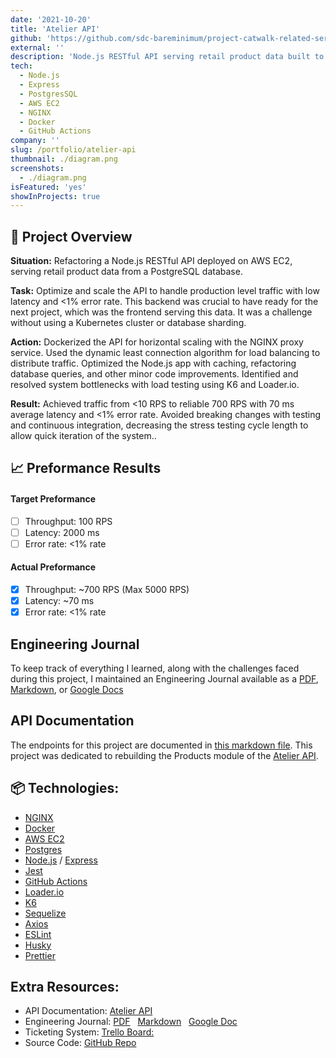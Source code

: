 ```yaml
---
date: '2021-10-20'
title: 'Atelier API'
github: 'https://github.com/sdc-bareminimum/project-catwalk-related-service'
external: ''
description: 'Node.js RESTful API serving retail product data built to handle demands of production level traffic.'
tech:
  - Node.js
  - Express
  - PostgresSQL
  - AWS EC2
  - NGINX
  - Docker
  - GitHub Actions
company: ''
slug: /portfolio/atelier-api
thumbnail: ./diagram.png
screenshots:
  - ./diagram.png
isFeatured: 'yes'
showInProjects: true
---
```


## 🌟 Project Overview

**Situation:** Refactoring a Node.js RESTful API deployed on AWS EC2, serving retail product data from a PostgreSQL database.

**Task:** Optimize and scale the API to handle production level traffic with low latency and <1% error rate. This backend was crucial to have ready for the next project, which was the frontend serving this data. It was a challenge without using a Kubernetes cluster or database sharding.

**Action:** Dockerized the API for horizontal scaling with the NGINX proxy service. Used the dynamic least connection algorithm for load balancing to distribute traffic.  Optimized the Node.js app  with caching, refactoring database queries, and other minor code improvements.  Identified and resolved system bottlenecks with load testing using K6 and Loader.io.

**Result:** Achieved traffic from <10 RPS to reliable 700 RPS with 70 ms average latency and <1% error rate. Avoided breaking changes with testing and continuous integration, decreasing the stress testing cycle length to allow  quick iteration of the system..

## 📈 Preformance Results

#### Target Preformance
- [ ] Throughput: 100 RPS
- [ ] Latency: 2000 ms
- [ ] Error rate: <1% rate

#### Actual Preformance
- [x] Throughput: ~700 RPS (Max 5000 RPS)
- [x] Latency: ~70 ms
- [x] Error rate: <1% rate

## Engineering Journal

To keep track of everything I learned, along with the challenges faced during this project, I maintained an Engineering Journal available as a [PDF](https://github.com/sdc-bareminimum/project-catwalk-related-service/blob/main/resources/system_design_project_engineering_journal.pdf), [Markdown](https://github.com/sdc-bareminimum/project-catwalk-related-service/blob/main/resources/JOURNAL.md), or [Google Docs](https://docs.google.com/document/d/1pTTeDCzcKNozd9dljexVn-PrXwzoTBS0hby2dOZ95yw)


## API Documentation

The endpoints for this project are documented in [this markdown file](https://github.com/sdc-bareminimum/project-catwalk-related-service/blob/main/ATELIER_API_DOCS.md). This project was dedicated to rebuilding the Products module of the [Atelier API](https://gist.github.com/trentgoing/d69849d6c16b82d279ffc4ecd127f49f).

## 📦 Technologies:
- [NGINX](https://www.nginx.com/)
- [Docker](https://www.docker.com/)
- [AWS EC2](https://aws.amazon.com/ec2/)
- [Postgres](https://www.postgresql.org/)
- [Node.js](https://nodejs.org/en/) / [Express](https://expressjs.com/)
- [Jest](https://jestjs.io/)
- [GitHub Actions](https://github.com/features/actions)
- [Loader.io](https://loader.io/)
- [K6](https://k6.io/)
- [Sequelize](https://sequelize.org/)
- [Axios](https://www.npmjs.com/package/axios)
- [ESLint](https://eslint.org/)
- [Husky](https://www.npmjs.com/package/husky)
- [Prettier](https://prettier.io/)

## Extra Resources:

- API Documentation: [Atelier API](https://github.com/sdc-bareminimum/project-catwalk-related-service/blob/main/ATELIER_API_DOCS.md)
- Engineering Journal: [PDF](resources/system_design_project_engineering_journal.pdf) &nbsp; [Markdown](resources/JOURNAL.md) &nbsp; [Google Doc](https://docs.google.com/document/d/1pTTeDCzcKNozd9dljexVn-PrXwzoTBS0hby2dOZ95yw)
- Ticketing System: [Trello Board:](https://trello.com/b/Ua5qkKmA/trello-system-design-capstone)
- Source Code: [GitHub Repo](https://github.com/sdc-bareminimum/project-catwalk-related-service)
